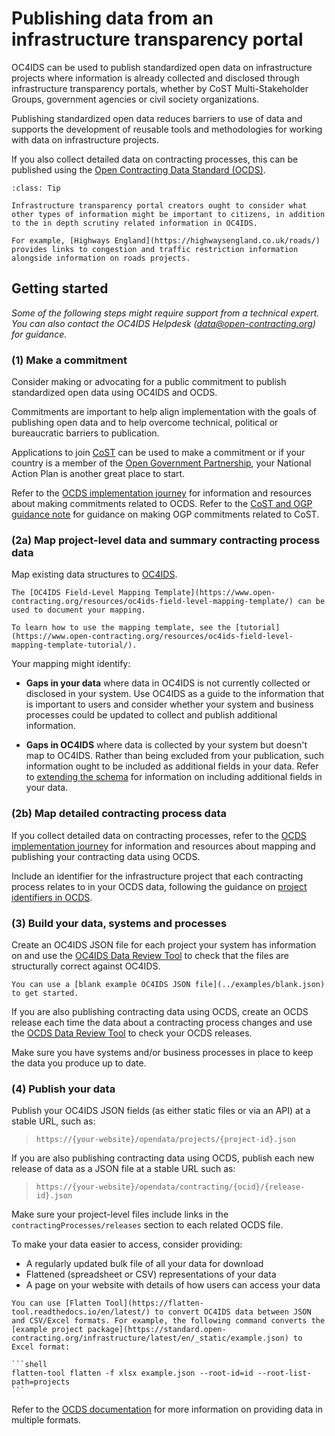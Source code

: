 # Publishing data from an infrastructure transparency portal

OC4IDS can be used to publish standardized open data on infrastructure projects where information is already collected and disclosed through infrastructure transparency portals, whether by CoST Multi-Stakeholder Groups, government agencies or civil society organizations.

Publishing standardized open data reduces barriers to use of data and supports the development of reusable tools and methodologies for working with data on infrastructure projects.

If you also collect detailed data on contracting processes, this can be published using the [Open Contracting Data Standard (OCDS)](https://standard.open-contracting.org/1.1/en/).

```{admonition} Linking to related information
:class: Tip

Infrastructure transparency portal creators ought to consider what other types of information might be important to citizens, in addition to the in depth scrutiny related information in OC4IDS.

For example, [Highways England](https://highwaysengland.co.uk/roads/) provides links to congestion and traffic restriction information alongside information on roads projects.
```

## Getting started

*Some of the following steps might require support from a technical expert. You can also contact the OC4IDS Helpdesk ([data@open-contracting.org](mailto:data@open-contracting.org)) for guidance.*

### (1) Make a commitment

Consider making or advocating for a public commitment to publish standardized open data using OC4IDS and OCDS.

Commitments are important to help align implementation with the goals of publishing open data and to help overcome technical, political or bureaucratic barriers to publication.

Applications to join [CoST](https://infrastructuretransparency.org/) can be used to make a commitment or if your country is a member of the [Open Government Partnership](https://www.opengovpartnership.org/), your National Action Plan is another great place to start.

Refer to the [OCDS implementation journey](https://standard.open-contracting.org/latest/en/guidance/design/) for information and resources about making commitments related to OCDS. Refer to the [CoST and OGP guidance note](https://infrastructuretransparency.org/wp-content/uploads/2018/07/Guidance-Note-CoST-and-OGP-.pdf) for guidance on making OGP commitments related to CoST.

### (2a) Map project-level data and summary contracting process data

Map existing data structures to [OC4IDS](../../projects/index).

```{tip}
The [OC4IDS Field-Level Mapping Template](https://www.open-contracting.org/resources/oc4ids-field-level-mapping-template/) can be used to document your mapping.

To learn how to use the mapping template, see the [tutorial](https://www.open-contracting.org/resources/oc4ids-field-level-mapping-template-tutorial/).
```

Your mapping might identify:

* **Gaps in your data** where data in OC4IDS is not currently collected or disclosed in your system. Use OC4IDS as a guide to the information that is important to users and consider whether your system and business processes could be updated to collect and publish additional information.

* **Gaps in OC4IDS** where data is collected by your system but doesn't map to OC4IDS. Rather than being excluded from your publication, such information ought to be included as additional fields in your data. Refer to [extending the schema](../reference/index.md#extending-the-schema) for information on including additional fields in your data.

### (2b) Map detailed contracting process data

If you collect detailed data on contracting processes, refer to the [OCDS implementation journey](https://standard.open-contracting.org/latest/en/guidance/map/) for information and resources about mapping and publishing your contracting data using OCDS.

Include an identifier for the infrastructure project that each contracting process relates to in your OCDS data, following the guidance on [project identifiers in OCDS](identifiers.md#project-identifiers-in-ocds).

### (3) Build your data, systems and processes

Create an OC4IDS JSON file for each project your system has information on and use the [OC4IDS Data Review Tool](https://review-oc4ids.standard.open-contracting.org/) to check that the files are structurally correct against OC4IDS.

```{tip}
You can use a [blank example OC4IDS JSON file](../examples/blank.json) to get started.
```

If you are also publishing contracting data using OCDS, create an OCDS release each time the data about a contracting process changes and use the [OCDS Data Review Tool](https://review.standard.open-contracting.org/) to check your OCDS releases.

Make sure you have systems and/or business processes in place to keep the data you produce up to date.

### (4) Publish your data

Publish your OC4IDS JSON fields (as either static files or via an API) at a stable URL, such as:

> `https://{your-website}/opendata/projects/{project-id}.json`

If you are also publishing contracting data using OCDS, publish each new release of data as a JSON file at a stable URL such as:

> `https://{your-website}/opendata/contracting/{ocid}/{release-id}.json`

Make sure your project-level files include links in the `contractingProcesses/releases` section to each related OCDS file.

To make your data easier to access, consider providing:

* A regularly updated bulk file of all your data for download
* Flattened (spreadsheet or CSV) representations of your data
* A page on your website with details of how users can access your data

````{tip}
You can use [Flatten Tool](https://flatten-tool.readthedocs.io/en/latest/) to convert OC4IDS data between JSON and CSV/Excel formats. For example, the following command converts the [example project package](https://standard.open-contracting.org/infrastructure/latest/en/_static/example.json) to Excel format:

```shell
flatten-tool flatten -f xlsx example.json --root-id=id --root-list-path=projects
```
````

Refer to the [OCDS documentation](https://standard.open-contracting.org/1.1/en/guidance/build/hosting/) for more information on providing data in multiple formats.
